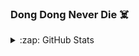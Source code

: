 ### **Dong Dong Never Die** ☠️

<details>
  <summary>:zap: GitHub Stats</summary>

  <img align="left" alt="OmegaBlurz's GitHub Stats" src="https://github-readme-stats.omegablurz.vercel.app/api?username=OmegaBlurz&show_icons=true&hide_border=true" />
  <img align="left" alt="OmegaBlurz's Top Languages" src="https://github-readme-stats.omegablurz.vercel.app/api/toplangs/?username=OmegaBlurz&show_icons=true&hide_border=true" />

</details>
